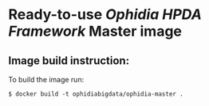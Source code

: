 # Ready-to-use ***Ophidia HPDA Framework*** Master image

## Image build instruction:
To build the image run:

```
$ docker build -t ophidiabigdata/ophidia-master .
```
